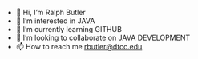 - 👋 Hi, I’m Ralph Butler
- 👀 I’m interested in JAVA
- 🌱 I’m currently learning GITHUB
- 💞️ I’m looking to collaborate on JAVA DEVELOPMENT
- 📫 How to reach me rbutler@dtcc.edu

<!---
rebutlerjr/rebutlerjr is a ✨ special ✨ repository because its `README.md` (this file) appears on your GitHub profile.
You can click the Preview link to take a look at your changes.
--->
